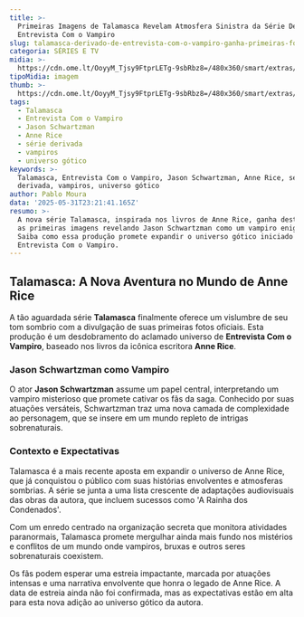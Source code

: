 ```yaml
---
title: >-
  Primeiras Imagens de Talamasca Revelam Atmosfera Sinistra da Série Derivada de
  Entrevista Com o Vampiro
slug: talamasca-derivado-de-entrevista-com-o-vampiro-ganha-primeiras-fotos-sinistras
categoria: SÉRIES E TV
midia: >-
  https://cdn.ome.lt/OoyyM_Tjsy9FtprLETg-9sbRbz8=/480x360/smart/extras/conteudos/masca_1.jpg
tipoMidia: imagem
thumb: >-
  https://cdn.ome.lt/OoyyM_Tjsy9FtprLETg-9sbRbz8=/480x360/smart/extras/conteudos/masca_1.jpg
tags:
  - Talamasca
  - Entrevista Com o Vampiro
  - Jason Schwartzman
  - Anne Rice
  - série derivada
  - vampiros
  - universo gótico
keywords: >-
  Talamasca, Entrevista Com o Vampiro, Jason Schwartzman, Anne Rice, série
  derivada, vampiros, universo gótico
author: Pablo Moura
data: '2025-05-31T23:21:41.165Z'
resumo: >-
  A nova série Talamasca, inspirada nos livros de Anne Rice, ganha destaque com
  as primeiras imagens revelando Jason Schwartzman como um vampiro enigmático.
  Saiba como essa produção promete expandir o universo gótico iniciado por
  Entrevista Com o Vampiro.
---
```


## Talamasca: A Nova Aventura no Mundo de Anne Rice

A tão aguardada série **Talamasca** finalmente oferece um vislumbre de seu tom sombrio com a divulgação de suas primeiras fotos oficiais. Esta produção é um desdobramento do aclamado universo de **Entrevista Com o Vampiro**, baseado nos livros da icônica escritora **Anne Rice**.

### Jason Schwartzman como Vampiro

O ator **Jason Schwartzman** assume um papel central, interpretando um vampiro misterioso que promete cativar os fãs da saga. Conhecido por suas atuações versáteis, Schwartzman traz uma nova camada de complexidade ao personagem, que se insere em um mundo repleto de intrigas sobrenaturais.

### Contexto e Expectativas

Talamasca é a mais recente aposta em expandir o universo de Anne Rice, que já conquistou o público com suas histórias envolventes e atmosferas sombrias. A série se junta a uma lista crescente de adaptações audiovisuais das obras da autora, que incluem sucessos como 'A Rainha dos Condenados'.

Com um enredo centrado na organização secreta que monitora atividades paranormais, Talamasca promete mergulhar ainda mais fundo nos mistérios e conflitos de um mundo onde vampiros, bruxas e outros seres sobrenaturais coexistem.

Os fãs podem esperar uma estreia impactante, marcada por atuações intensas e uma narrativa envolvente que honra o legado de Anne Rice. A data de estreia ainda não foi confirmada, mas as expectativas estão em alta para esta nova adição ao universo gótico da autora.
